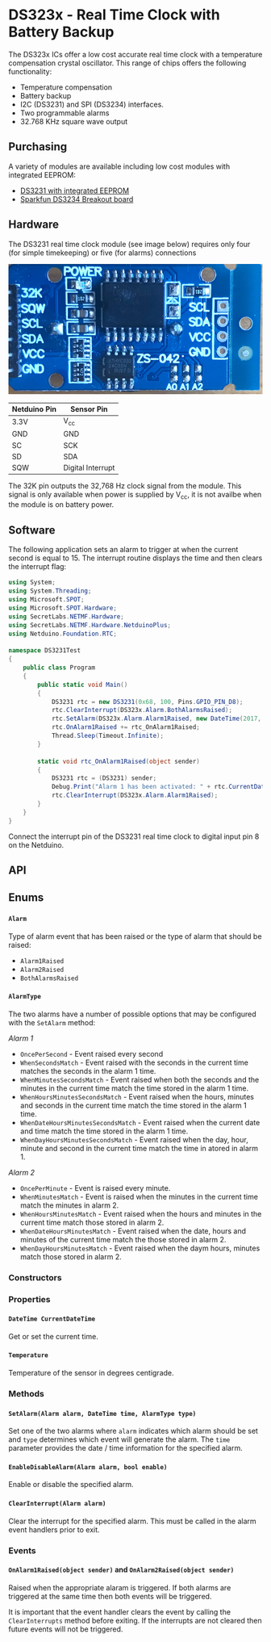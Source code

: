# DS323x - Real Time Clock with Battery Backup

The DS323x ICs offer a low cost accurate real time clock with a temperature compensation crystal oscillator.  This range of chips offers the following functionality:

* Temperature compensation
* Battery backup
* I2C (DS3231) and SPI (DS3234) interfaces.
* Two programmable alarms
* 32.768 KHz square wave output

## Purchasing

A variety of modules are available including low cost modules with integrated EEPROM:

* [DS3231 with integrated EEPROM](https://www.amazon.com/s/ref=nb_sb_noss?url=search-alias%3Daps&field-keywords=ds3231)
* [Sparkfun DS3234 Breakout board](https://www.sparkfun.com/products/10160)

## Hardware

The DS3231 real time clock module (see image below) requires only four (for simple timekeeping) or five (for alarms) connections

![DS3231 Real Time Clock Module](DS3231RealTimeClock.png)

| Netduino Pin | Sensor Pin        |
|--------------|-------------------|
| 3.3V         | V<sub>cc</sub>    |
| GND          | GND               |
| SC           | SCK               |
| SD           | SDA               |
| SQW          | Digital Interrupt |

The 32K pin outputs the 32,768 Hz clock signal from the module.  This signal is only available when power is supplied by V<sub>cc</sub>, it is not availbe when the module is on battery power.

## Software

The following application sets an alarm to trigger at when the current second is equal to 15.  The interrupt routine displays the time and then clears the interrupt flag:

```csharp
using System;
using System.Threading;
using Microsoft.SPOT;
using Microsoft.SPOT.Hardware;
using SecretLabs.NETMF.Hardware;
using SecretLabs.NETMF.Hardware.NetduinoPlus;
using Netduino.Foundation.RTC;

namespace DS3231Test
{
    public class Program
    {
        public static void Main()
        {
            DS3231 rtc = new DS3231(0x68, 100, Pins.GPIO_PIN_D8);
            rtc.ClearInterrupt(DS323x.Alarm.BothAlarmsRaised);
            rtc.SetAlarm(DS323x.Alarm.Alarm1Raised, new DateTime(2017, 10, 29, 9, 43, 15), DS323x.AlarmType.WhenSecondsMatch);
            rtc.OnAlarm1Raised += rtc_OnAlarm1Raised;
            Thread.Sleep(Timeout.Infinite);
        }

        static void rtc_OnAlarm1Raised(object sender)
        {
            DS3231 rtc = (DS3231) sender;
            Debug.Print("Alarm 1 has been activated: " + rtc.CurrentDateTime.ToString());
            rtc.ClearInterrupt(DS323x.Alarm.Alarm1Raised);
        }
    }
}
```

Connect the interrupt pin of the DS3231 real time clock to digital input pin 8 on the Netduino.

## API

## Enums

#### `Alarm`

Type of alarm event that has been raised or the type of alarm that should be raised:

* `Alarm1Raised`
* `Alarm2Raised`
* `BothAlarmsRaised`

#### `AlarmType`

The two alarms have a number of possible options that may be configured with the `SetAlarm` method:

*Alarm 1*

* `OncePerSecond` - Event raised every second
* `WhenSecondsMatch` - Event raised with the seconds in the current time matches the seconds in the alarm 1 time.
* `WhenMinutesSecondsMatch` - Event raised when both the seconds and the minutes in the current time match the time stored in the alarm 1 time.
* `WhenHoursMinutesSecondsMatch` - Event raised when the hours, minutes and seconds in the current time match the time stored in the alarm 1 time.
* `WhenDateHoursMinutesSecondsMatch` - Event raised when the current date and time match the time stored in the alarm 1 time.
* `WhenDayHoursMinutesSecondsMatch` - Event raised when the day, hour, minute and second in the current time match the time in atored in alarm 1.

*Alarm 2*

* `OncePerMinute` - Event is raised every minute.
* `WhenMinutesMatch` - Event is raised when the minutes in the current time match the minutes in alarm 2.
* `WhenHoursMinutesMatch` - Event raised when the hours and minutes in the current time match those stored in alarm 2.
* `WhenDateHoursMinutesMatch` - Event raised when the date, hours and minutes of the current time match the those stored in alarm 2.
* `WhenDayHoursMinutesMatch` - Event raised when the daym hours, minutes match those stored in alarm 2.

### Constructors

### Properties

#### `DateTime CurrentDateTime`

Get or set the current time.

#### `Temperature`

Temperature of the sensor in degrees centigrade.

### Methods

#### `SetAlarm(Alarm alarm, DateTime time, AlarmType type)`

Set one of the two alarms where `alarm` indicates which alarm should be set and `type` determines which event will generate the alarm.  The `time` parameter provides the date / time information for the specified alarm.

#### `EnableDisableAlarm(Alarm alarm, bool enable)`

Enable or disable the specified alarm.

#### `ClearInterrupt(Alarm alarm)`

Clear the interrupt for the specified alarm.  This must be called in the alarm event handlers prior to exit.

### Events

#### `OnAlarm1Raised(object sender)` and `OnAlarm2Raised(object sender)`

Raised when the appropriate alaram is triggered.  If both alarms are triggered at the same time then both events will be triggered.

It is important that the event handler clears the event by calling the `ClearInterrupts` method before exiting.  If the interrupts are not cleared then future events will not be triggered.